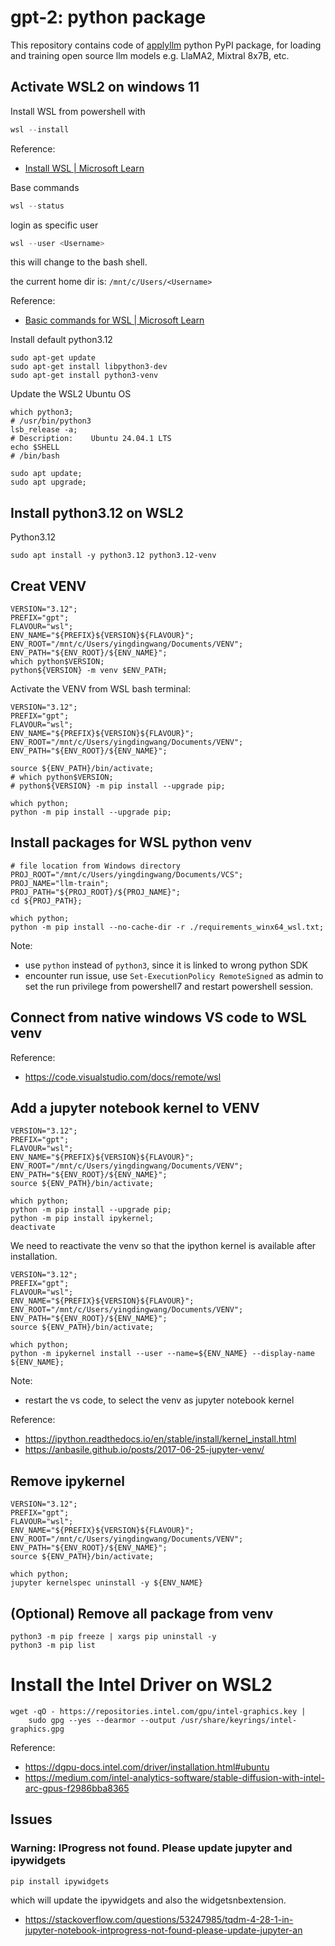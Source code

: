 # gpt-2: python package
This repository contains code of [applyllm](https://pypi.org/project/applyllm/) python PyPI package, for loading and training open source llm models e.g. LlaMA2, Mixtral 8x7B, etc.

## Activate WSL2 on windows 11

Install WSL from powershell with
```powershell
wsl --install
```
Reference:
* [Install WSL | Microsoft Learn](https://learn.microsoft.com/en-us/windows/wsl/install)

Base commands
```powershell
wsl --status
```

login as specific user
```powershell
wsl --user <Username>
```
this will change to the bash shell.

the current home dir is:
`/mnt/c/Users/<Username>` 

Reference:
* [Basic commands for WSL | Microsoft Learn](https://learn.microsoft.com/en-us/windows/wsl/basic-commands)

Install default python3.12 
```shell
sudo apt-get update
sudo apt-get install libpython3-dev
sudo apt-get install python3-venv
```

Update the WSL2 Ubuntu OS
```shell
which python3;
# /usr/bin/python3
lsb_release -a;
# Description:    Ubuntu 24.04.1 LTS
echo $SHELL
# /bin/bash

sudo apt update;
sudo apt upgrade;
```

## Install python3.12 on WSL2

Python3.12
```shell
sudo apt install -y python3.12 python3.12-venv
```

<!--
## Install python3.11 on WSL2
Add universal repository
```shell
sudo add-apt-repository universe;
sudo apt update
```

Python3.11
```shell
sudo apt install -y python3.11 python3.11-venv
```

Reference:
* https://askubuntu.com/a/1398569
* https://rothoma2.com/2023/06/03/how-to-install-python-3-11-on-ubuntu-wsl/
-->

## Creat VENV
```shell
VERSION="3.12";
PREFIX="gpt";
FLAVOUR="wsl";
ENV_NAME="${PREFIX}${VERSION}${FLAVOUR}";
ENV_ROOT="/mnt/c/Users/yingdingwang/Documents/VENV";
ENV_PATH="${ENV_ROOT}/${ENV_NAME}";
which python$VERSION;
python${VERSION} -m venv $ENV_PATH;
```

Activate the VENV from WSL bash terminal:
```shell
VERSION="3.12";
PREFIX="gpt";
FLAVOUR="wsl";
ENV_NAME="${PREFIX}${VERSION}${FLAVOUR}";
ENV_ROOT="/mnt/c/Users/yingdingwang/Documents/VENV";
ENV_PATH="${ENV_ROOT}/${ENV_NAME}";

source ${ENV_PATH}/bin/activate;
# which python$VERSION;
# python${VERSION} -m pip install --upgrade pip;

which python;
python -m pip install --upgrade pip;
```

## Install packages for WSL python venv 
```shell
# file location from Windows directory
PROJ_ROOT="/mnt/c/Users/yingdingwang/Documents/VCS";
PROJ_NAME="llm-train";
PROJ_PATH="${PROJ_ROOT}/${PROJ_NAME}";
cd ${PROJ_PATH};

which python;
python -m pip install --no-cache-dir -r ./requirements_winx64_wsl.txt;
```
Note:
* use `python` instead of `python3`, since it is linked to wrong python SDK 
* encounter run issue, use `Set-ExecutionPolicy RemoteSigned` as admin to set the run privilege from powershell7 and restart powershell session.


## Connect from native windows VS code to WSL venv
Reference:
* https://code.visualstudio.com/docs/remote/wsl 


## Add a jupyter notebook kernel to VENV
```shell
VERSION="3.12";
PREFIX="gpt";
FLAVOUR="wsl";
ENV_NAME="${PREFIX}${VERSION}${FLAVOUR}";
ENV_ROOT="/mnt/c/Users/yingdingwang/Documents/VENV";
ENV_PATH="${ENV_ROOT}/${ENV_NAME}";
source ${ENV_PATH}/bin/activate;

which python;
python -m pip install --upgrade pip;
python -m pip install ipykernel;
deactivate
```

We need to reactivate the venv so that the ipython kernel is available after installation.
```shell
VERSION="3.12";
PREFIX="gpt";
FLAVOUR="wsl";
ENV_NAME="${PREFIX}${VERSION}${FLAVOUR}";
ENV_ROOT="/mnt/c/Users/yingdingwang/Documents/VENV";
ENV_PATH="${ENV_ROOT}/${ENV_NAME}";
source ${ENV_PATH}/bin/activate;

which python;
python -m ipykernel install --user --name=${ENV_NAME} --display-name ${ENV_NAME};
```
Note: 
* restart the vs code, to select the venv as jupyter notebook kernel

Reference:
* https://ipython.readthedocs.io/en/stable/install/kernel_install.html
* https://anbasile.github.io/posts/2017-06-25-jupyter-venv/

## Remove ipykernel
```shell
VERSION="3.12";
PREFIX="gpt";
FLAVOUR="wsl";
ENV_NAME="${PREFIX}${VERSION}${FLAVOUR}";
ENV_ROOT="/mnt/c/Users/yingdingwang/Documents/VENV";
ENV_PATH="${ENV_ROOT}/${ENV_NAME}";
source ${ENV_PATH}/bin/activate;

which python;
jupyter kernelspec uninstall -y ${ENV_NAME}
```

## (Optional) Remove all package from venv
```shell 
python3 -m pip freeze | xargs pip uninstall -y
python3 -m pip list
```

# Install the Intel Driver on WSL2
```shell
wget -qO - https://repositories.intel.com/gpu/intel-graphics.key |
    sudo gpg --yes --dearmor --output /usr/share/keyrings/intel-graphics.gpg
```

Reference:
* https://dgpu-docs.intel.com/driver/installation.html#ubuntu
* https://medium.com/intel-analytics-software/stable-diffusion-with-intel-arc-gpus-f2986bba8365

## Issues

### Warning: IProgress not found. Please update jupyter and ipywidgets
```
pip install ipywidgets
```
which will update the ipywidgets and also the widgetsnbextension.

* https://stackoverflow.com/questions/53247985/tqdm-4-28-1-in-jupyter-notebook-intprogress-not-found-please-update-jupyter-an